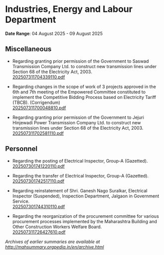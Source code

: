 # Industries, Energy and Labour Department

**Date Range**: 04 August 2025 - 09 August 2025


## Miscellaneous
- Regarding granting prior permission of the Government to Saswad Transmission Company Ltd. to construct new transmission lines under Section 68 of the Electricity Act, 2003.\
  [202507311704339110.pdf](https://gr.maharashtra.gov.in/Site/Upload/Government%20Resolutions/English/202507311704339110.pdf)

- Regarding changes in the scope of work of 3 projects approved in the 6th and 7th meeting of the Empowered Committee constituted to implement the Competitive Bidding Process based on Electricity Tariff (TBCB). (Corrigendum)\
  [202507311700048810.pdf](https://gr.maharashtra.gov.in/Site/Upload/Government%20Resolutions/English/202507311700048810.pdf)

- Regarding granting prior permission of the Government to Jejuri Hinjewadi Power Transmission Company Ltd. to construct new transmission lines under Section 68 of the Electricity Act, 2003.\
  [202507311702581110.pdf](https://gr.maharashtra.gov.in/Site/Upload/Government%20Resolutions/English/202507311702581110.pdf)

## Personnel
- Regarding the posting of Electrical Inspector, Group-A (Gazetted).\
  [202507301741220110.pdf](https://gr.maharashtra.gov.in/Site/Upload/Government%20Resolutions/English/202507301741220110...pdf)

- Regarding the transfer of Electrical Inspector, Group-A (Gazetted).\
  [202507301742517110.pdf](https://gr.maharashtra.gov.in/Site/Upload/Government%20Resolutions/English/202507301742517110....pdf)

- Regarding reinstatement of Shri. Ganesh Nago Suralkar, Electrical Inspector (Suspended), Inspection Department, Jalgaon in Government Service.\
  [202507301744310110.pdf](https://gr.maharashtra.gov.in/Site/Upload/Government%20Resolutions/English/202507301744310110.pdf)

- Regarding the reorganization of the procurement committee for various procurement processes implemented by the Maharashtra Building and Other Construction Workers Welfare Board.\
  [202507311726427610.pdf](https://gr.maharashtra.gov.in/Site/Upload/Government%20Resolutions/English/202507311726427610.pdf)


*Archives of earlier summaries are available at http://mahsummary.orgpedia.in/en/archive.html*